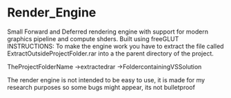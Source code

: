 # Render_Engine
Small Forward and Deferred rendering engine with support for modern graphics pipeline and compute shders. Built using freeGLUT 
 INSTRUCTIONS:
 To make the engine work you have to extract the file called ExtractOutsideProjectFolder.rar into a the parent directory of the project.
 
 TheProjectFolderName
  ->extractedrar
  ->FoldercontainingVSSolution
  
  
  The render engine is not intended to be easy to use, it is made for my research purposes so some bugs might appear, its not bulletproof
